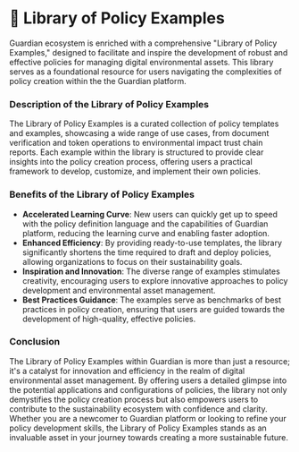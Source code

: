 # 📔 Library of Policy Examples

Guardian ecosystem is enriched with a comprehensive "Library of Policy Examples," designed to facilitate and inspire the development of robust and effective policies for managing digital environmental assets. This library serves as a foundational resource for users navigating the complexities of policy creation within the the Guardian platform.&#x20;

### Description of the Library of Policy Examples&#x20;

The Library of Policy Examples is a curated collection of policy templates and examples, showcasing a wide range of use cases, from document verification and token operations to environmental impact trust chain reports. Each example within the library is structured to provide clear insights into the policy creation process, offering users a practical framework to develop, customize, and implement their own policies.&#x20;

### Benefits of the Library of Policy Examples&#x20;

* **Accelerated Learning Curve**: New users can quickly get up to speed with the policy definition language and the capabilities of Guardian platform, reducing the learning curve and enabling faster adoption.&#x20;
* **Enhanced Efficiency**: By providing ready-to-use templates, the library significantly shortens the time required to draft and deploy policies, allowing organizations to focus on their sustainability goals.&#x20;
* **Inspiration and Innovation**: The diverse range of examples stimulates creativity, encouraging users to explore innovative approaches to policy development and environmental asset management.&#x20;
* **Best Practices Guidance**: The examples serve as benchmarks of best practices in policy creation, ensuring that users are guided towards the development of high-quality, effective policies. &#x20;

### Conclusion&#x20;

The Library of Policy Examples within Guardian is more than just a resource; it's a catalyst for innovation and efficiency in the realm of digital environmental asset management. By offering users a detailed glimpse into the potential applications and configurations of policies, the library not only demystifies the policy creation process but also empowers users to contribute to the sustainability ecosystem with confidence and clarity. Whether you are a newcomer to Guardian platform or looking to refine your policy development skills, the Library of Policy Examples stands as an invaluable asset in your journey towards creating a more sustainable future.&#x20;
